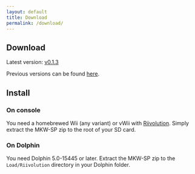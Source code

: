 ```yaml
---
layout: default
title: Download
permalink: /download/
---
```


## Download

Latest version: [v0.1.3](https://github.com/stblr/mkw-sp/releases/download/v0.1.3/mkw-sp-v0.1.3.zip)

Previous versions can be found [here](https://github.com/stblr/mkw-sp/releases).

## Install

### On console

You need a homebrewed Wii (any variant) or vWii with [Riivolution](https://riivolution.github.io/wiki/Riivolution/). Simply extract the MKW-SP zip to the root of your SD card.

### On Dolphin

You need Dolphin 5.0-15445 or later. Extract the MKW-SP zip to the `Load/Riivolution` directory in your Dolphin folder.
